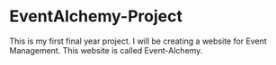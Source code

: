 # EventAlchemy-Project
This is my first final year project. I will be creating a website for Event Management. This website is called Event-Alchemy.
